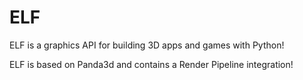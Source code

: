 # ELF
ELF is a graphics API for building 3D apps and games with Python!

ELF is based on Panda3d and contains a Render Pipeline integration!

